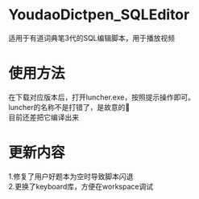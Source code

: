 # YoudaoDictpen_SQLEditor
适用于有道词典笔3代的SQL编辑脚本，用于播放视频

# 使用方法
在下载对应版本后，打开luncher.exe，按照提示操作即可。<br>
luncher的名称不是打错了，是故意的🥪<br>
目前还差把它编译出来

# 更新内容
1.修复了用户好题本为空时导致脚本闪退<br>
2.更换了keyboard库，方便在workspace调试
